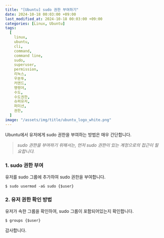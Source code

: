```yaml
---
title: "[Ubuntu] sudo 권한 부여하기"
date: 2024-10-18 00:03:00 +09:00
last_modified_at: 2024-10-18 00:03:00 +09:00
categories: [Linux, Ubuntu]
tags:
  [
    linux,
    ubuntu,
    cli,
    command,
    command line,
    sudo,
    superuser,
    permission,
    리눅스,
    우분투,
    커맨드,
    명령어,
    수도,
    수도권한,
    슈퍼유저,
    퍼미션,
    권한,
  ]
image: "/assets/img/title/ubuntu_logo_white.png"
---
```


Ubuntu에서 유저에게 sudo 권한을 부여하는 방법은 매우 간단합니다.  
> *sudo 권한을 부여하기 위해서는, 먼저 sudo 권한이 있는 계정으로의 접근이 필요합니다.*  

### 1. sudo 권한 부여
유저를 sudo 그룹에 추가하여 sudo 권한을 부여합니다.  
```shell
$ sudo usermod -aG sudo {$user}
```

### 2. 유저 권한 확인 방법
유저가 속한 그룹을 확인하여, sudo 그룹이 포함되어있는지 확인합니다.  
```shell
$ groups {$user}
```

감사합니다.  
